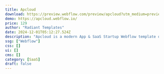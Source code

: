 ```yaml
---
title: Apcloud
download: https://preview.webflow.com/preview/apcloud?utm_medium=preview_link&utm_source=designer&utm_content=apcloud&preview=c4eb5fa77a57f45f27d232604ccb3843&workflow=preview
demo: https://apcloud.webflow.io/
price: 129
author: "Radiant Templates"
date: 2024-12-01T05:12:27.524Z
description: "Apcloud is a modern App & SaaS Startup Webflow template designed for innovation and efficiency. With a refined design and seamless integrations, Apcloud is perfect for showcasing your SaaS solutions and boosting client engagement."
ssg: ["Webflow"]
css: []
ui: []
cms: []
category: [SaaS]
draft: false
---
```


